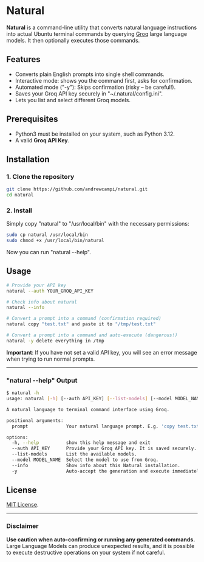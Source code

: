 # Natural

**Natural** is a command-line utility that converts natural language instructions into actual Ubuntu terminal commands by querying [Groq](https://groq.com) large language models. It then optionally executes those commands.

## Features

- Converts plain English prompts into single shell commands.
- Interactive mode: shows you the command first, asks for confirmation.
- Automated mode ("-y"): Skips confirmation (risky – be careful!).
- Saves your Groq API key securely in "~/.natural/config.ini".
- Lets you list and select different Groq models.

## Prerequisites

- Python3 must be installed on your system, such as Python 3.12.
- A valid **Groq API Key**.

## Installation

### 1. Clone the repository

```bash
git clone https://github.com/andrewcampi/natural.git
cd natural
```

### 2. Install

Simply copy "natural" to "/usr/local/bin" with the necessary permissions:

```bash
sudo cp natural /usr/local/bin
sudo chmod +x /usr/local/bin/natural
```

Now you can run "natural --help".

## Usage

```bash
# Provide your API key
natural --auth YOUR_GROQ_API_KEY

# Check info about natural
natural --info

# Convert a prompt into a command (confirmation required)
natural copy "test.txt" and paste it to "/tmp/test.txt"

# Convert a prompt into a command and auto-execute (dangerous!)
natural -y delete everything in /tmp
```

**Important**: If you have not set a valid API key, you will see an error message when trying to run normal prompts.

---

### "natural --help" Output

```bash
$ natural -h
usage: natural [-h] [--auth API_KEY] [--list-models] [--model MODEL_NAME] [--info] [-y] [prompt ...]

A natural language to terminal command interface using Groq.

positional arguments:
  prompt              Your natural language prompt. E.g. 'copy test.txt to /tmp'

options:
  -h, --help          show this help message and exit
  --auth API_KEY      Provide your Groq API key. It is saved securely.
  --list-models       List the available models.
  --model MODEL_NAME  Select the model to use from Groq.
  --info              Show info about this Natural installation.
  -y                  Auto-accept the generation and execute immediately.

```

## License

[MIT License](LICENSE).

---

### Disclaimer

**Use caution when auto-confirming or running any generated commands.** Large Language Models can produce unexpected results, and it is possible to execute destructive operations on your system if not careful.
